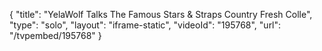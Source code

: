 {
    "title": "YelaWolf Talks The Famous Stars & Straps Country Fresh Colle",
    "type": "solo",
    "layout": "iframe-static",
    "videoId": "195768",
    "url": "\/tvpembed\/195768"
}